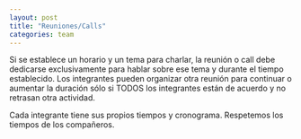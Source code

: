 ```yaml
---
layout: post
title: "Reuniones/Calls"
categories: team
---
```


Si se establece un horario y un tema para charlar, la reunión o call debe dedicarse exclusivamente para<!--more--> hablar sobre ese tema y durante el tiempo establecido. Los integrantes pueden organizar otra reunión para continuar o aumentar la duración sólo si TODOS los integrantes están de acuerdo y no retrasan otra actividad.

Cada integrante tiene sus propios tiempos y cronograma. Respetemos los tiempos de los compañeros.
